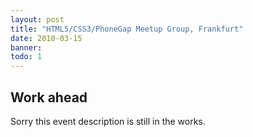 ```yaml
---
layout: post
title: "HTML5/CSS3/PhoneGap Meetup Group, Frankfurt"
date: 2010-03-15
banner: 
todo: 1
---
```



## Work ahead

Sorry this event description is still in the works.

<!--
-->

